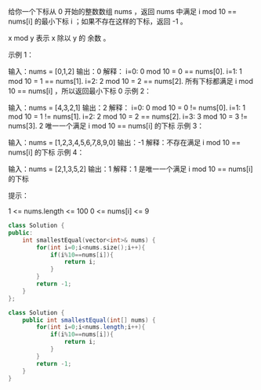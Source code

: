 给你一个下标从 0 开始的整数数组 nums ，返回 nums 中满足 i mod 10 == nums[i] 的最小下标 i ；如果不存在这样的下标，返回 -1 。

x mod y 表示 x 除以 y 的 余数 。

 

示例 1：

输入：nums = [0,1,2]
输出：0
解释：
i=0: 0 mod 10 = 0 == nums[0].
i=1: 1 mod 10 = 1 == nums[1].
i=2: 2 mod 10 = 2 == nums[2].
所有下标都满足 i mod 10 == nums[i] ，所以返回最小下标 0
示例 2：

输入：nums = [4,3,2,1]
输出：2
解释：
i=0: 0 mod 10 = 0 != nums[0].
i=1: 1 mod 10 = 1 != nums[1].
i=2: 2 mod 10 = 2 == nums[2].
i=3: 3 mod 10 = 3 != nums[3].
2 唯一一个满足 i mod 10 == nums[i] 的下标
示例 3：

输入：nums = [1,2,3,4,5,6,7,8,9,0]
输出：-1
解释：不存在满足 i mod 10 == nums[i] 的下标
示例 4：

输入：nums = [2,1,3,5,2]
输出：1
解释：1 是唯一一个满足 i mod 10 == nums[i] 的下标


提示：

1 <= nums.length <= 100
0 <= nums[i] <= 9

```cpp
class Solution {
public:
    int smallestEqual(vector<int>& nums) {
        for(int i=0;i<nums.size();i++){
            if(i%10==nums[i]){
                return i;
            }
        }
        return -1;
    }
};
```

```java
class Solution {
    public int smallestEqual(int[] nums) {
        for(int i=0;i<nums.length;i++){
            if(i%10==nums[i]){
                return i;
            }
        }
        return -1;
    }
}
```

